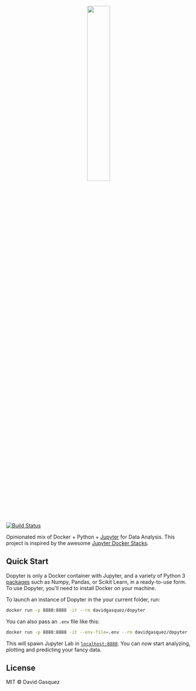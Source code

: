 <p align="center"><img width=35% src="https://user-images.githubusercontent.com/1682202/36675528-8a1d3fb0-1b09-11e8-900f-074d81fd6ae7.png"></p>

&nbsp;&nbsp;&nbsp;&nbsp;

[![Build Status](https://travis-ci.org/davidgasquez/dopyter.svg?branch=master)](https://travis-ci.org/davidgasquez/dopyter)

Opinionated mix of Docker + Python + [Jupyter][jupyter] for Data Analysis. This
project is inspired by the awesome [Jupyter Docker Stacks][docker-stacks].

## Quick Start

Dopyter is only a Docker container with Jupyter, and a variety
of Python 3 [packages][packages] such as Numpy, Pandas, or Scikit Learn, in a
ready-to-use form. To use Dopyter, you'll need to install Docker on your
machine.

To launch an instance of Dopyter in the your current folder, run:

```bash
docker run -p 8888:8888 -it --rm davidgasquez/dopyter
```

You can also pass an `.env` file like this:

```bash
docker run -p 8888:8888 -it --env-file=.env --rm davidgasquez/dopyter
```

This will spawn Jupyter Lab in [`localhost:8888`][lh]. You can now start
analyzing, plotting and predicting your fancy data.

[jupyter]: http://jupyter.org/
[docker-stacks]: https://github.com/jupyter/docker-stacks
[lh]: http://localhost:8888/
[packages]: requirements.yml

## License

MIT © David Gasquez
